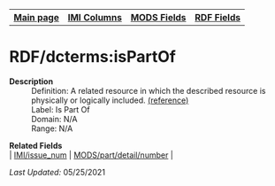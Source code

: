<!DOCTYPE html>
<html>

<body>
<table style="width:100%">
  <tr>
    <th><a href="index.md">Main page</a></th>
	<th><a href="IMI.md">IMI Columns</a></th>
    <th><a href="MODS.md">MODS Fields</a></th>
    <th><a href="RDF.md">RDF Fields</a></th>
  </tr>
</table>



<h1>RDF/dcterms:isPartOf</h1>
<dl>
  <dt><b>Description</b></dt>
  <dd>Definition: A related resource in which the described resource is physically or logically included. <a href="http://purl.org/dc/terms/isPartOf">(reference)</a></dd>
  <dd>Label:  Is Part Of</dd>
  <dd>Domain:  N/A</dd>
  <dd>Range:  N/A</dd>
</dl>
<dl>
	<dt><b>Related Fields</b></dt>
		| <a href="issue_num.md">IMI/issue_num</a> | <a href="mods.part.detailnumber.md">MODS/part/detail/number</a> |
</dl>
<p><i>Last Updated: </i>05/25/2021</p>
</body>
</html>